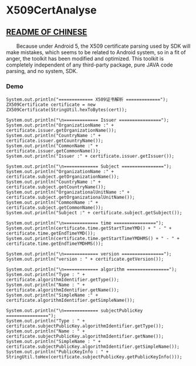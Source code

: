 # X509CertAnalyse

## [README OF CHINESE](https://github.com/Blankj/AndroidUtilCode/blob/master/README-CN.md)

&ensp;&ensp;&ensp;&ensp;Because under Android 5, the X509 certificate parsing used by SDK will make mistakes, which seems to be related to Android system, so in a fit of anger, the toolkit has been modified and optimized. This toolkit is completely independent of any third-party package, pure JAVA code parsing, and no system, SDK.

### Demo

```
System.out.println("============= X509证书解析 =============");
ZX509Certificate certificate = new ZX509Certificate(StringUtil.hexToBytes(cert));

System.out.println("\n============= Issuer ================");
System.out.println("OrganizationName :" + certificate.issuer.getOrganizationName());
System.out.println("CountryName :" + certificate.issuer.getCountryName());
System.out.println("CommonName :" + certificate.issuer.getCommonName());
System.out.println("Issuer :" + certificate.issuer.getIssuer());

System.out.println("\n============= Subject ================");
System.out.println("OrganizationName :" + certificate.subject.getOrganizationName());
System.out.println("CountryName :" + certificate.subject.getCountryName());
System.out.println("OrganizationalUnitName :" + certificate.subject.getOrganizationalUnitName());
System.out.println("CommonName :" + certificate.subject.getCommonName());
System.out.println("Subject :" + certificate.subject.getSubject());

System.out.println("\n============= time ================");
System.out.println(certificate.time.getStartTimeYMD() + " - " + certificate.time.getEndTimeYMD());
System.out.println(certificate.time.getStartTimeYMDHMS() + " - " + certificate.time.getEndTimeYMDHMS());

System.out.println("\n============= version ================");
System.out.println("version : " + certificate.getVersion());

System.out.println("\n============= algorithm ================");
System.out.println("Type : " + certificate.algorithmIdentifier.getType());
System.out.println("Name : " + certificate.algorithmIdentifier.getName());
System.out.println("SimpleName :" + certificate.algorithmIdentifier.getSimpleName());

System.out.println("\n============= subjectPublicKey ================");
System.out.println("Type : " + certificate.subjectPublicKey.algorithmIdentifier.getType());
System.out.println("Name : " + certificate.subjectPublicKey.algorithmIdentifier.getName());
System.out.println("SimpleName : " + certificate.subjectPublicKey.algorithmIdentifier.getSimpleName());
System.out.println("PublicKeyInfo : " + StringUtil.toHex(certificate.subjectPublicKey.getPublicKeyInfo()));
```
